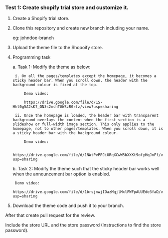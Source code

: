 ### Test 1: Create shopify trial store and customize it.

1. Create a Shopify trial store.

2. Clone this repository and create new branch including your name.

    eg: johndoe-branch

3. Upload the theme file to the Shopoify store.

4. Programming task

    a. Task 1: Modify the theme as below:

        i. On all the pages/templates except the homepage, it becomes a sticky header bar. When you scroll down, the header with the background colour is fixed at the top.

            Demo video:

            https://drive.google.com/file/d/1S-Hht0g5A2sK7_ON3s2mshTGWSzR0rfz/view?usp=sharing

        ii. Once the homepage is loaded, the header bar with transparent background overlays the content when the first section is a slideshow or full-width image section. This only applies to the homepage, not to other pages/templates. When you scroll down, it is a sticky header bar with the background colour.

            Demo video:

            https://drive.google.com/file/d/1NWtPvPPJiURqXCwW5bXXKt9ofyHqJnFf/view?usp=sharing

    b. Task 2: Modify the theme such that the sticky header bar works well when the announcement bar option is enabled.

        Demo video:
        https://drive.google.com/file/d/1brsjmwjIOazMqjlMxlFWFpAUUEde3faD/view?usp=sharing

5. Download the theme code and push it to your branch. 

After that create pull request for the review.

Include the store URL and the store password (Instructions to find the store password).

